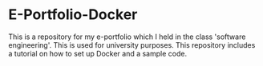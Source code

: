 # E-Portfolio-Docker
This is a repository for my e-portfolio which I held in the class 'software engineering'. This is used for university purposes. This repository includes a tutorial on how to set up Docker and a sample code.
